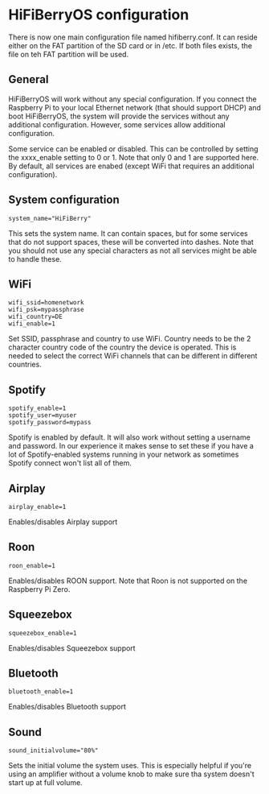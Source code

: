 # HiFiBerryOS configuration

There is now one main configuration file named hifiberry.conf. It can reside either on the FAT partition of the SD card 
or in /etc. If both files exists, the file on teh FAT partition will be used.

## General 

HiFiBerryOS will work without any special configuration. If you connect the Raspberry Pi to your local Ethernet network (that should support DHCP)
and boot HiFiBerryOS, the system will provide the services without any additional configuration. However, some services allow additional configuration.

Some service can be enabled or disabled. This can be controlled by setting the xxxx_enable setting to 0 or 1. Note that only 0 and
1 are supported here.
By default, all services are enabed (except WiFi that requires an additional configuration).

## System configuration
```
system_name="HiFiBerry"
```

This sets the system name. It can contain spaces, but for some services that do not support spaces, these will be converted
into dashes. Note that you should not use any special characters as not all services might be able to handle these.

## WiFi
```
wifi_ssid=homenetwork
wifi_psk=mypassphrase
wifi_country=DE
wifi_enable=1
```

Set SSID, passphrase and country to use WiFi. Country needs to be the 2 character country code of the country the device
is operated. This is needed to select the correct WiFi channels that can be different in different countries.

## Spotify
```
spotify_enable=1
spotify_user=myuser
spotify_password=mypass
```

Spotify is enabled by default. It will also work without setting a username and password. In our experience it makes sense
to set these if you have a lot of Spotify-enabled systems running in your network as sometimes Spotify connect won't list all
of them.


## Airplay
```
airplay_enable=1
```

Enables/disables Airplay support

## Roon
```
roon_enable=1
```

Enables/disables ROON support.
Note that Roon is not supported on the Raspberry Pi Zero.


## Squeezebox 
```
squeezebox_enable=1
```

Enables/disables Squeezebox support

## Bluetooth
```
bluetooth_enable=1
```

Enables/disables Bluetooth support

  
## Sound
```
sound_initialvolume="80%"
```

Sets the initial volume the system uses. This is especially helpful if you're using an amplifier without a volume knob to make
sure tha system doesn't start up at full volume.
